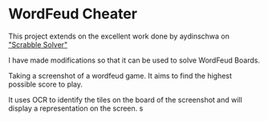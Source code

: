 # WordFeud Cheater

This project extends on the excellent work done by aydinschwa on
 ["Scrabble Solver"](https://github.com/aydinschwa/Scrabble-Solver)


 I have made modifications so that it can be used to solve WordFeud Boards.

 Taking a screenshot of a wordfeud game.  It aims to find the highest possible score to play.

 It uses OCR to identify the tiles on the board of the screenshot and will display a representation on the screen.
s